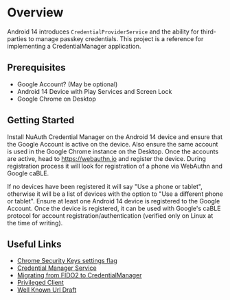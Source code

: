 # Overview

Android 14 introduces `CredentialProviderService` and the ability for third-parties to manage passkey
credentials. This project is a reference for implementing a CredentialManager application.

## Prerequisites

- Google Account? (May be optional)
- Android 14 Device with Play Services and Screen Lock
- Google Chrome on Desktop


## Getting Started

Install NuAuth Credential Manager on the Android 14 device and ensure that the Google Account is active on the device. 
Also ensure the same account is used in the Google Chrome instance on the Desktop. 
Once the accounts are active, head to https://webauthn.io and register the device. 
During registration process it will look for registration of a phone via WebAuthn and Google caBLE. 

If no devices have been registered it will say "Use a phone or tablet", otherwise it will be a list of devices with the option to "Use a different phone or tablet". 
Ensure at least one Android 14 device is registered to the Google Account. 
Once the device is registered, it can be used with Google's caBLE protocol for account registration/authentication (verified only on Linux at the time of writing).

## Useful Links

- [Chrome Security Keys settings flag](chrome://settings/securityKeys/phones)
- [Credential Manager Service](https://developer.android.com/training/sign-in/credential-provider)
- [Migrating from FIDO2 to CredentialManager](https://developer.android.com/training/sign-in/fido2-migration)
- [Privileged Client](https://developer.android.com/training/sign-in/privileged-apps)
- [Well Known Url Draft](https://github.com/ms-id-standards/MSIdentityStandardsExplainers/blob/main/PasskeyEndpointsWellKnownUrl/explainer.md#example-1)